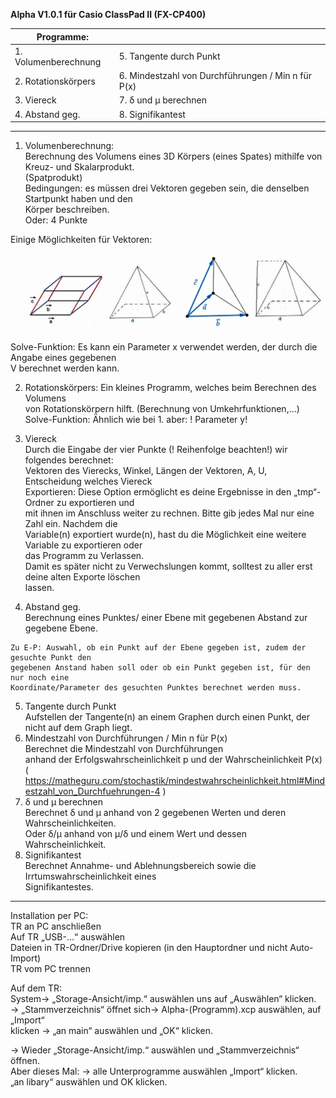 **Alpha V1.0.1 für Casio ClassPad II (FX-CP400)**  
  
|Programme:||  
|------|------|  
|1. Volumenberechnung|5. Tangente durch Punkt|  
|2. Rotationskörpers |6. Mindestzahl von Durchführungen / Min n für P(x) |  
|3. Viereck|7. δ und μ berechnen|  
|4. Abstand geg.| 8. Signifikantest |   
   ****  
  
1. Volumenberechnung:  
Berechnung des Volumens eines 3D Körpers (eines Spates) mithilfe von Kreuz- und Skalarprodukt.  
(Spatprodukt)  
Bedingungen: es müssen drei Vektoren gegeben sein, die denselben Startpunkt haben und den  
Körper beschreiben.  
Oder: 4 Punkte  
  
Einige Möglichkeiten für Vektoren:  

![vektoren](https://raw.githubusercontent.com/lVincentPl/Alpha-for-Classpad-II/master/.readme-vektoren.JPG)
  
Solve-Funktion: Es kann ein Parameter x verwendet werden, der durch die Angabe eines gegebenen  
V berechnet werden kann.  
  
2. Rotationskörpers: Ein kleines Programm, welches beim Berechnen des Volumens  
von Rotationskörpern hilft. (Berechnung von Umkehrfunktionen,...)  
Solve-Funktion: Ähnlich wie bei 1. aber: ! Parameter y!  
  
3. Viereck  
Durch die Eingabe der vier Punkte (! Reihenfolge beachten!) wir folgendes berechnet:  
Vektoren des Vierecks, Winkel, Längen der Vektoren, A, U, Entscheidung welches Viereck  
Exportieren: Diese Option ermöglicht es deine Ergebnisse in den „tmp“-Ordner zu exportieren und  
mit ihnen im Anschluss weiter zu rechnen. Bitte gib jedes Mal nur eine Zahl ein. Nachdem die  
Variable(n) exportiert wurde(n), hast du die Möglichkeit eine weitere Variable zu exportieren oder  
das Programm zu Verlassen.  
Damit es später nicht zu Verwechslungen kommt, solltest zu aller erst deine alten Exporte löschen  
lassen.  
4. Abstand geg.  
Berechnung eines Punktes/ einer Ebene mit gegebenen Abstand zur gegebene Ebene.  
  
```  
Zu E-P: Auswahl, ob ein Punkt auf der Ebene gegeben ist, zudem der gesuchte Punkt den  
gegebenen Anstand haben soll oder ob ein Punkt gegeben ist, für den nur noch eine  
Koordinate/Parameter des gesuchten Punktes berechnet werden muss.  
```  
  
5. Tangente durch Punkt  
Aufstellen der Tangente(n) an einem Graphen durch einen Punkt, der nicht auf dem Graph liegt.  
6. Mindestzahl von Durchführungen / Min n für P(x)  
Berechnet die Mindestzahl von Durchführungen  
anhand der Erfolgswahrscheinlichkeit p und der Wahrscheinlichkeit P(x)  
( https://matheguru.com/stochastik/mindestwahrscheinlichkeit.html#Mindestzahl_von_Durchfuehrungen-4 )  
7. δ und μ berechnen  
Berechnet δ und μ anhand von 2 gegebenen Werten und deren Wahrscheinlichkeiten.  
Oder δ/μ anhand von μ/δ und einem Wert und dessen Wahrscheinlichkeit.  
8. Signifikantest  
Berechnet Annahme- und Ablehnungsbereich sowie die Irrtumswahrscheinlichkeit eines  
Signifikantestes.  
***  
Installation per PC:  
TR an PC anschließen  
Auf TR „USB-...“ auswählen  
Dateien in TR-Ordner/Drive kopieren (in den Hauptordner und nicht Auto-Import)  
TR vom PC trennen  
  
Auf dem TR:  
System→ „Storage-Ansicht/imp.“ auswählen uns auf „Auswählen“ klicken.  
→ „Stammverzeichnis“ öffnet sich→ Alpha-(Programm).xcp auswählen, auf „Import“  
klicken → „an main“ auswählen und „OK“ klicken.  
  
  
→ Wieder „Storage-Ansicht/imp.“ auswählen und „Stammverzeichnis“ öffnen.  
Aber dieses Mal: → alle Unterprogramme auswählen „Import“ klicken.  
„an libary“ auswählen und OK klicken.  
  
  
